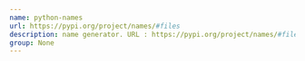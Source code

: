 ```yaml
---
name: python-names
url: https://pypi.org/project/names/#files
description: name generator. URL : https://pypi.org/project/names/#files Groups : None
group: None
---
```

